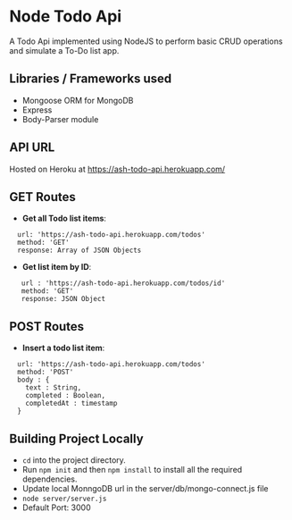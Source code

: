 
# Node Todo Api
A Todo Api implemented using NodeJS to perform basic CRUD operations and simulate a To-Do list app.


## Libraries / Frameworks used
- Mongoose ORM for MongoDB
- Express
- Body-Parser module

## API URL
  Hosted on Heroku at https://ash-todo-api.herokuapp.com/
  
## GET Routes
- **Get all Todo list items**: 
```
  url: 'https://ash-todo-api.herokuapp.com/todos'
  method: 'GET'
  response: Array of JSON Objects
  ```
- **Get list item by ID**: 
```
   url : 'https://ash-todo-api.herokuapp.com/todos/id'
   method: 'GET'
   response: JSON Object
   ```

## POST Routes
- **Insert a todo list item**: 
```
  url: 'https://ash-todo-api.herokuapp.com/todos'
  method: 'POST'
  body : {
    text : String,
    completed : Boolean,
    completedAt : timestamp
  }
  ```
  
## Building Project Locally
  - `cd` into the project directory. 
  - Run `npm init` and then `npm install` to install all the required dependencies.
  - Update local MonngoDB url in the server/db/mongo-connect.js file
  - `node server/server.js`
  -  Default Port: 3000 
  


